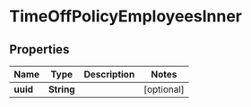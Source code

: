 

# TimeOffPolicyEmployeesInner


## Properties

| Name | Type | Description | Notes |
|------------ | ------------- | ------------- | -------------|
|**uuid** | **String** |  |  [optional] |



